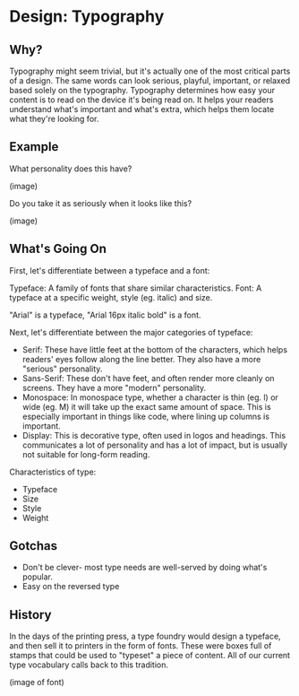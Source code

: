 # Design: Typography

## Why?

Typography might seem trivial, but it's actually one of the most critical parts of a design. The same words can look serious, playful, important, or relaxed based solely on the typography. Typography determines how easy your content is to read on the device it's being read on. It helps your readers understand what's important and what's extra, which helps them locate what they're looking for.

## Example

What personality does this have?

(image)

Do you take it as seriously when it looks like this?

(image)

## What's Going On

First, let's differentiate between a typeface and a font:

Typeface: A family of fonts that share similar characteristics.
Font: A typeface at a specific weight, style (eg. italic) and size.

"Arial" is a typeface, "Arial 16px italic bold" is a font.

Next, let's differentiate between the major categories of typeface:

* Serif: These have little feet at the bottom of the characters, which helps readers' eyes follow along the line better. They also have a more "serious" personality.
* Sans-Serif: These don't have feet, and often render more cleanly on screens. They have a more "modern" personality.
* Monospace: In monospace type, whether a character is thin (eg. l) or wide (eg. M) it will take up the exact same amount of space. This is especially important in things like code, where lining up columns is important.
* Display: This is decorative type, often used in logos and headings. This communicates a lot of personality and has a lot of impact, but is usually not suitable for long-form reading.

Characteristics of type:

* Typeface
* Size
* Style
* Weight

## Gotchas

* Don't be clever- most type needs are well-served by doing what's popular.
* Easy on the reversed type

## History

In the days of the printing press, a type foundry would design a typeface, and then sell it to printers in the form of fonts. These were boxes full of stamps that could be used to "typeset" a piece of content. All of our current type vocabulary calls back to this tradition.

(image of font)
